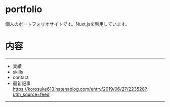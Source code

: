 # portfolio
個人のポートフォリオサイトです。Nuxt.jsを利用しています。

# 内容
---
- 実績
- skills
- contact
- 最新記事
https://korosuke613.hatenablog.com/entry/2019/06/27/223528?utm_source=feed
---
